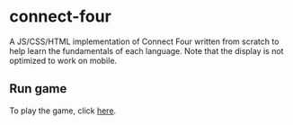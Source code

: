 # connect-four
A JS/CSS/HTML implementation of Connect Four written from scratch to help learn the fundamentals of each language. Note that the display is not optimized to work on mobile.

## Run game
To play the game, click [here](https://oliver-be.github.io/connect-four/).
